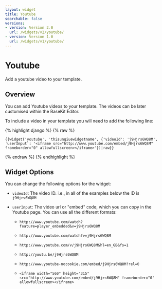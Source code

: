 ```yaml
---
layout: widget
title: Youtube
searchable: false
versions:
- version: Version 2.0
  url: /widgets/v2/youtube/
- version: Version 1.0
  url: /widgets/v1/youtube/
---
```


# Youtube

Add a youtube video to your template.

## Overview

You can add Youtube videos to your template. The videos can be later customised within the BaseKit Editor. 

To include a video in your template you will need to add the following line:

{% highlight django %}
{% raw %}

	{{widget('youtube', 'thisunqiuewidgetname', {'videoId': 'j9Hjrs6WQ8M', 'userInput': '<iframe src="http://www.youtube.com/embed/j9Hjrs6WQ8M" frameborder="0" allowfullscreen></iframe>'})|raw}}

{% endraw %}
{% endhighlight %}

## Widget Options

You can change the following options for the widget:

* ```videoId```: The video ID. i.e., in all of the examples below the ID is ```j9Hjrs6WQ8M```

* ```userInput```: The video url or "embed" code, which you can copy in the Youtube page. You can use all the different formats:

  * ```http://www.youtube.com/watch?feature=player_embedded&v=j9Hjrs6WQ8M```

  * ```http://www.youtube.com/watch?v=j9Hjrs6WQ8M```

  * ```http://www.youtube.com/v/j9Hjrs6WQ8M&hl=en_GB&fs=1```

  * ```http://youtu.be/j9Hjrs6WQ8M```

  * ```http://www.youtube-nocookie.com/embed/j9Hjrs6WQ8M?rel=0```

  * ```<iframe width="560" height="315" src="http://www.youtube.com/embed/j9Hjrs6WQ8M" frameborder="0" allowfullscreen></iframe>```
